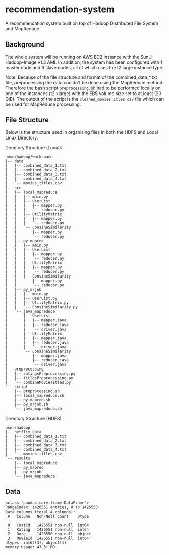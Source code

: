 # recommendation-system
A recommendation system built on top of Hadoop Distributed File System and MapReduce

## Background
The whole system will be running on AWS EC2 instance with the SunU-Hadoop-Image v1.3 AMI. In addition, the system has been configured with 1 master node and 3 slave nodes, all of which uses the t2.large instance type. 

Note:
Because of the file structure and format of the combined_data_*.txt file, preprocessing the data couldn't be done using the MapReduce method. Therefore the bash script `preprocessing.sh` had to be performed locally on one of the instances (t2.xlarge) with the EBS volume size set to at least (20 GiB). The output of the script is the `cleaned_moviesTitles.csv` file which can be used for MapReduce processing.

## File Structure
Below is the structure used in organising files in both the HDFS and Local Linux Directory.

Directory Structure (Local):
```
home/hadoop/workspace
|-- data
|   |-- combined_data_1.txt
|   |-- combined_data_2.txt
|   |-- combined_data_3.txt
|   |-- combined_data_4.txt
|   `-- movies_titles.csv
|-- src
|   |-- local_mapreduce
|   |   |-- main.py
|   |   |-- UserList
|   |   |   |-- mapper.py
|   |   |   `-- reducer.py
|   |   |-- UtilityMatrix
|   |   |   |-- mapper.py
|   |   |   `-- reducer.py
|   |   `-- ConsineSimilarity
|   |       |-- mapper.py
|   |       `-- reducer.py
|   |-- py_mapred
|   |   |-- main.py
|   |   |-- UserList
|   |   |   |-- mapper.py
|   |   |   `-- reducer.py
|   |   |-- UtilityMatrix
|   |   |   |-- mapper.py
|   |   |   `-- reducer.py
|   |   |-- ConsineSimilarity
|   |       |-- mapper.py
|   |       `-- reducer.py
|   |-- py_mrjob
|   |   |-- main.py
|   |   |-- UserList.py
|   |   |-- UtilityMatrix.py
|   |   `-- ConsineSimilarity.py
|   `-- java_mapreduce
|       |-- UserList
|       |   |-- mapper.java
|       |   |-- reducer.java
|       |   `-- driver.java
|       |-- UtilityMatrix
|       |   |-- mapper.java
|       |   |-- reducer.java
|       |   `-- driver.java
|       `-- ConsineSimilarity
|           |-- mapper.java
|           |-- reducer.java
|           `-- driver.java
|-- preprocessing
|   |-- ratingsPreprocessing.py
|   |-- titlesPreprocessing.py
|   `-- combineMovieTitles.py
`-- script
    |-- preprocessing.sh
    |-- local_mapreduce.sh
    |-- py_mapred.sh
    |-- py_mrjob.sh
    `-- java_mapreduce.sh
```

Directory Structure (HDFS)
```
user/hadoop
|-- netflix_data
|   |-- combined_data_1.txt
|   |-- combined_data_2.txt
|   |-- combined_data_3.txt
|   |-- combined_data_4.txt
|   `-- movies_titles.csv
`-- results
    |-- local_mapreduce
    |-- py_mapred
    |-- py_mrjob
    `-- java_mapreduce
```

## Data
```
<class 'pandas.core.frame.DataFrame'>
RangeIndex: 1426551 entries, 0 to 1426550
Data columns (total 4 columns):
 #   Column   Non-Null Count    Dtype 
---  ------   --------------    ----- 
 0   CustId   1426551 non-null  int64 
 1   Rating   1426551 non-null  int64 
 2   Date     1426550 non-null  object
 3   MovieId  1426551 non-null  int64 
dtypes: int64(3), object(1)
memory usage: 43.5+ MB
```
